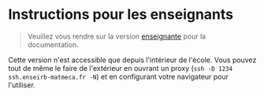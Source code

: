 # Instructions pour les enseignants

> Veuillez vous rendre sur la version [enseignante](https://thor.enseirb-matmeca.fr:4444) pour la documentation.

Cette version n'est accessible que depuis l'intérieur de l'école. Vous pouvez tout de même le faire de l'extérieur en ouvrant un proxy (`ssh -D 1234 ssh.enseirb-matmeca.fr -N`) et en configurant votre navigateur pour l'utiliser.
